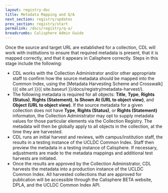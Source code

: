 ```yaml
---
layout: registry-doc
title: Metadata Mapping and Q/A
next_section: registry/updates
prev_section: registry/start
permalink: /docs/registry/q-a/
breadcrumbs: Calisphere Admin Guide
---
```

Once the source and target URL are established for a collection, CDL will work with institutions to ensure that required metadata is present, that it is mapped correctly, and that it appears in Calisphere correctly. Steps in this stage include the following: 

- CDL works with the Collection Administrator and/or other appropriate staff to confirm how the source metadata should be mapped into the Common Index, using the [Metadata Harvesting Scheme and Crosswalk]({{ site.url }}{{ site.baseurl }}/docs/registry/metadata-harvest/). 
- The following metadata is required for all objects: <b>Title</b>, <b>Type</b>, <b>Rights (Status)</b>, <b>Rights (Statement)</b>, <b>Is Shown At (URL to object view)</b>, and <b>Object (URL to object view)</b>. If the source metadata for a given collection does not have <b>Type</b>, <b>Rights (Status)</b>, or <b>Rights (Statement)</b> informaton, the Collection Administrator may opt to supply metadata values for those particular elements via the Collection Registry. The metadata will then be globally apply to all objects in the collection, at the time they are harvested.
- CDL runs an initial harvest and reviews, with campus/institution staff, the results in a testing instance of the UCLDC Common Index.  Staff then preview the metadata in a testing instance of Calisphere. If necessary, adjustments are made to the metadata mappings and additional test harvests are initiated.
- Once the results are approved by the Collection Administrator, CDL harvests the metadata into a production instance of the UCLDC Common Index. All harvested collections that are approved for publication will be accessible through the Calisphere BETA website, DPLA, and the UCLDC Common Index API.

